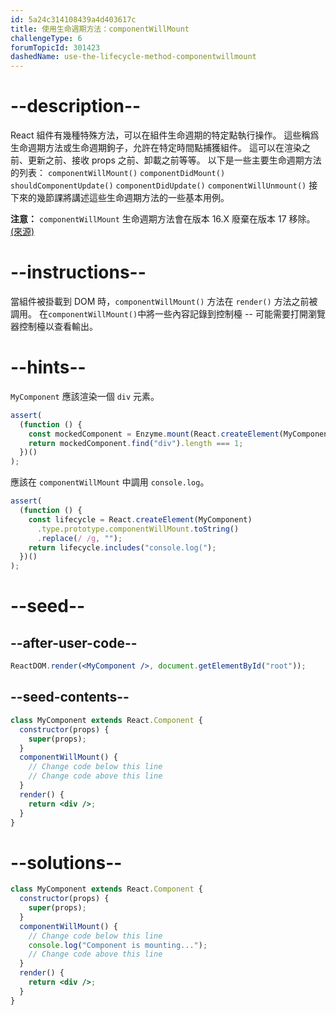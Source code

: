 ```yaml
---
id: 5a24c314108439a4d403617c
title: 使用生命週期方法：componentWillMount
challengeType: 6
forumTopicId: 301423
dashedName: use-the-lifecycle-method-componentwillmount
---
```


# --description--

React 組件有幾種特殊方法，可以在組件生命週期的特定點執行操作。 這些稱爲生命週期方法或生命週期鉤子，允許在特定時間點捕獲組件。 這可以在渲染之前、更新之前、接收 props 之前、卸載之前等等。 以下是一些主要生命週期方法的列表： `componentWillMount()` `componentDidMount()` `shouldComponentUpdate()` `componentDidUpdate()` `componentWillUnmount()` 接下來的幾節課將講述這些生命週期方法的一些基本用例。

**注意：** `componentWillMount` 生命週期方法會在版本 16.X 廢棄在版本 17 移除。 [(來源)](https://reactjs.org/blog/2018/03/27/update-on-async-rendering.html)

# --instructions--

當組件被掛載到 DOM 時，`componentWillMount()` 方法在 `render()` 方法之前被調用。 在`componentWillMount()`中將一些內容記錄到控制檯 -- 可能需要打開瀏覽器控制檯以查看輸出。

# --hints--

`MyComponent` 應該渲染一個 `div` 元素。

```js
assert(
  (function () {
    const mockedComponent = Enzyme.mount(React.createElement(MyComponent));
    return mockedComponent.find("div").length === 1;
  })()
);
```

應該在 `componentWillMount` 中調用 `console.log`。

```js
assert(
  (function () {
    const lifecycle = React.createElement(MyComponent)
      .type.prototype.componentWillMount.toString()
      .replace(/ /g, "");
    return lifecycle.includes("console.log(");
  })()
);
```

# --seed--

## --after-user-code--

```jsx
ReactDOM.render(<MyComponent />, document.getElementById("root"));
```

## --seed-contents--

```jsx
class MyComponent extends React.Component {
  constructor(props) {
    super(props);
  }
  componentWillMount() {
    // Change code below this line
    // Change code above this line
  }
  render() {
    return <div />;
  }
}
```

# --solutions--

```jsx
class MyComponent extends React.Component {
  constructor(props) {
    super(props);
  }
  componentWillMount() {
    // Change code below this line
    console.log("Component is mounting...");
    // Change code above this line
  }
  render() {
    return <div />;
  }
}
```
